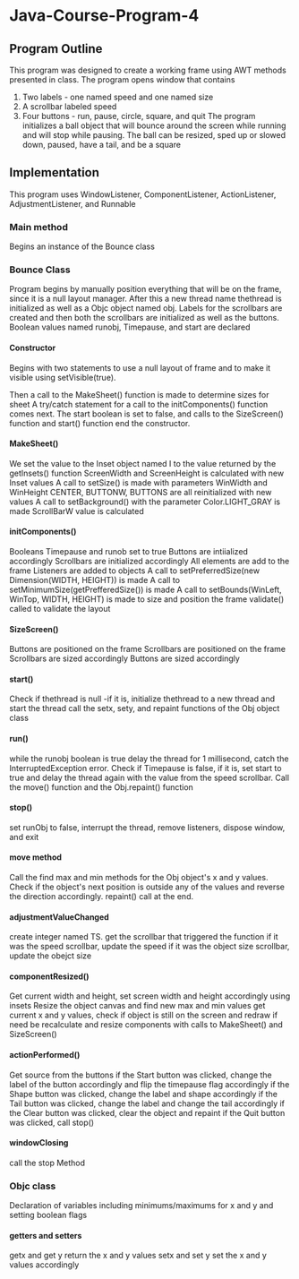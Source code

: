 # Java-Course-Program-4
## Program Outline
This program was designed to create a working frame using AWT methods presented in class. The program opens window that contains
  1. Two labels - one named speed and one named size
  2. A scrollbar labeled speed
  3. Four buttons - run, pause, circle, square, and quit
The program initializes a ball object that will bounce around the screen while running and will stop while pausing. The ball can be resized, sped up or slowed down, paused, have a tail, and be a square

## Implementation
This program uses WindowListener, ComponentListener, ActionListener, AdjustmentListener, and Runnable

### Main method
Begins an instance of the Bounce class

### Bounce Class
Program begins by manually position everything that will be on the frame, since it is a null layout manager. After this a new thread name thethread is initialized as well as a Objc object named obj. Labels for the scrollbars are created and then both the scrollbars are initialized as well as the buttons. Boolean values named runobj, Timepause, and start are declared

#### Constructor
Begins with two statements to use a null layout of frame and to make it visible using setVisible(true).

Then a call to the MakeSheet() function is made to determine sizes for sheet
A try/catch statement for a call to the initComponents() function comes next.
The start boolean is set to false, and calls to the SizeScreen() function and start() function end the constructor.

#### MakeSheet()
We set the value to the Inset object named I to the value returned by the getInsets() function
ScreenWidth and ScreenHeight is calculated with new Inset values
A call to setSize() is made with parameters WinWidth and WinHeight
CENTER, BUTTONW, BUTTONS are all reinitialized with new values
A call to setBackground() with the parameter Color.LIGHT_GRAY is made
ScrollBarW value is calculated

#### initComponents()
Booleans Timepause and runob set to true
Buttons are intiialized accordingly
Scrollbars are initialized accordingly
All elements are add to the frame
Listeners are added to objects
A call to setPreferredSize(new Dimension(WIDTH, HEIGHT)) is made
A call to setMinimumSize(getPrefferedSize()) is made
A call to setBounds(WinLeft, WinTop, WIDTH, HEIGHT) is made to size and position the frame
validate() called to validate the layout

#### SizeScreen()
Buttons are positioned on the frame
Scrollbars are positioned on the frame
Scrollbars are sized accordingly
Buttons are sized accordingly

#### start()
Check if thethread is null
  -if it is, initialize thethread to a new thread and start the thread
call the setx, sety, and repaint functions of the Obj object class

#### run()
  while the runobj boolean is true
    delay the thread for 1 millisecond, catch the InterruptedException error.
    Check if Timepause is false, if it is, set start to true and delay the thread again with       the value from the speed scrollbar.
    Call the move() function and the Obj.repaint() function


#### stop()
  set runObj to false, interrupt the thread, remove listeners, dispose window, and exit

#### move method
  Call the find max and min methods for the Obj object's x and y values.
  Check if the object's next position is outside any of the values and reverse the direction     accordingly.
  repaint() call at the end.

#### adjustmentValueChanged
  create integer named TS.
  get the scrollbar that triggered the function
  if it was the speed scrollbar, update the speed
  if it was the object size scrollbar, update the obejct size 

#### componentResized()
  Get current width and height, set screen width and height accordingly using insets
  Resize the object canvas and find new max and min values
  get current x and y values, check if object is still on the screen and redraw if need be
  recalculate and resize components with calls to MakeSheet() and SizeScreen()

#### actionPerformed()
  Get source from the buttons
  if the Start button was clicked, change the label of the button accordingly and flip the timepause flag accordingly
  if the Shape button was clicked, change the label and shape accordingly
  if the Tail button was clicked, change the label and change the tail accordingly
  if the Clear button was clicked, clear the object and repaint
  if the Quit button was clicked, call stop()

#### windowClosing
  call the stop Method

### Objc class
  Declaration of variables including minimums/maximums for x and y and setting boolean flags

#### getters and setters
  getx and get y return the x and y values
  setx and set y set the x and y values accordingly


    

